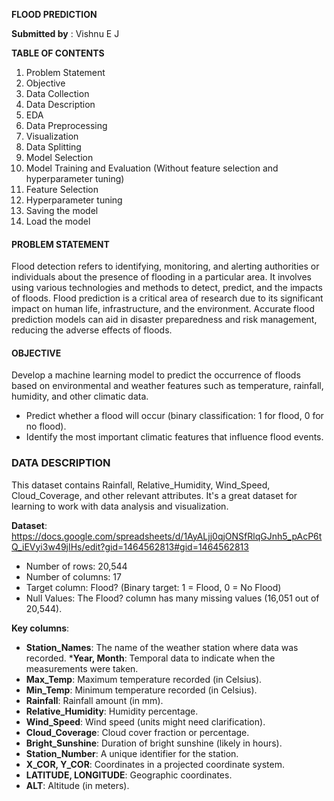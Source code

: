
**FLOOD PREDICTION**

**Submitted by** : Vishnu E J

**TABLE OF CONTENTS**
1. Problem Statement
2. Objective
3. Data Collection
4. Data Description
5. EDA
6. Data Preprocessing
7. Visualization
8. Data Splitting
9. Model Selection
10. Model Training and Evaluation (Without feature selection and hyperparameter tuning)
11. Feature Selection
12. Hyperparameter tuning
13. Saving the model
14. Load the model
#### PROBLEM STATEMENT
Flood detection refers to identifying, monitoring, and alerting authorities or individuals about the presence of flooding in a particular area. It involves using various technologies and methods to detect, predict, and the impacts of floods. Flood prediction is a critical area of research due to its significant impact on human life, infrastructure, and the environment. Accurate flood prediction models can aid in disaster preparedness and risk management, reducing the adverse effects of floods.
#### OBJECTIVE
Develop a machine learning model to predict the occurrence of floods based on environmental and weather features such as temperature, rainfall, humidity, and other climatic data.
*   Predict whether a flood will occur (binary classification: 1 for flood, 0 for no flood).
*   Identify the most important climatic features that influence flood events.
### DATA DESCRIPTION

This dataset contains Rainfall, Relative_Humidity, Wind_Speed, Cloud_Coverage, and other relevant attributes. It's a great dataset for learning to work with data analysis and visualization.

**Dataset**:  https://docs.google.com/spreadsheets/d/1AyALjj0qjONSfRlqGJnh5_pAcP6tQ_iEVyi3w49jIHs/edit?gid=1464562813#gid=1464562813
*   Number of rows: 20,544
*   Number of columns: 17
*   Target column: Flood? (Binary target: 1 = Flood, 0 = No Flood)
*   Null Values: The Flood? column has many missing values (16,051 out of 20,544).

**Key columns**:

*   **Station_Names**: The name of the weather station where data was recorded.
***Year, Month**: Temporal data to indicate when the measurements were taken.
*   **Max_Temp**: Maximum temperature recorded (in Celsius).
*   **Min_Temp**: Minimum temperature recorded (in Celsius).
*   **Rainfall**: Rainfall amount (in mm).
*   **Relative_Humidity**: Humidity percentage.
*   **Wind_Speed**: Wind speed (units might need clarification).
*   **Cloud_Coverage**: Cloud cover fraction or percentage.
*   **Bright_Sunshine**: Duration of bright sunshine (likely in hours).
*   **Station_Number**: A unique identifier for the station.
*   **X_COR, Y_COR**: Coordinates in a projected coordinate system.
*   **LATITUDE, LONGITUDE**: Geographic coordinates.
*   **ALT**: Altitude (in meters).


